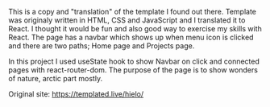 This is a copy and "translation" of the template I found out there. Template was originaly written in HTML, CSS and JavaScript and
I translated it to React. I thought it would be fun and also good way to exercise my skills with React. 
The page has a navbar which shows up when menu icon is clicked and there are two paths; Home page and Projects page.

In this project I used useState hook to show Navbar on click and connected pages with react-router-dom.
The purpose of the page is to show wonders of nature, arctic part mostly.

Original site: https://templated.live/hielo/
